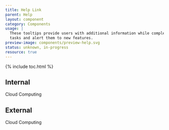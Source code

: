 ```yaml
---
title: Help Link
parent: Help
layout: component
category: Components
usage: |
  These tooltips provide users with additional information while completing
  tasks and alert them to new features.
preview-image: components/preview-help.svg
status: unknown, in-progress
resource: true
---
```


{% include toc.html %}

## Internal

<div style="display:inline-block" class="ds-tooltip-source ds-help-link" title="The practice of using a network of remote servers hosted on the Internet to store, manage, and process data, rather than a local server or a personal computer.">Cloud Computing</div>

## External

<div style="display:inline-block" class="ds-tooltip-source ds-help-link" title="The practice of using a network of remote servers hosted on the Internet to store, manage, and process data, rather than a local server or a personal computer.">Cloud Computing<i class="icon-external-link"></i></div>
